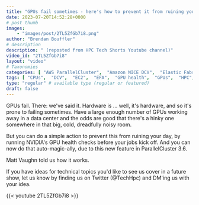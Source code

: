 ```yaml
---
title: "GPUs fail sometimes - here's how to prevent it from ruining your jobs"
date: 2023-07-20T14:52:28+0000
# post thumb
images:
    - "images/post/2TL5ZfGb7i8.png"
author: "Brendan Bouffler"
# description
description: " (reposted from HPC Tech Shorts Youtube channel)"
video_id: "2TL5ZfGb7i8"
layout: "video"
# Taxonomies
categories: [ "AWS ParallelCluster",  "Amazon NICE DCV",  "Elastic Fabric Adapter",  "Life Sciences", ]
tags: [ "CPUs",  "DCV",  "EC2",  "EFA",  "GPU health",  "GPUs",  "HPC",  "High Performance Computing",  "Lustre",  "MPI",  "ParallelCluster",  "Schedulers",  "Storage",  "autoscaling",  "bioinformatics",  "cloud computing",  "elastic",  "elastic fabric adapter",  "hardware failiure",  "infiniband",  "scientific computing",  "technical computing",  "tightly-coupled",  "virtualization",  "vizualization",  "techshorts", ]
type: "regular" # available type (regular or featured)
draft: false
---
```


GPUs fail. There: we've said it. Hardware is ... well, it's hardware, and so it's prone to failing sometimes. Have a large enough number of GPUs working away in a data center and the odds are good that there's a hinky one somewhere in that big, cold, dreadfully noisy room.

But you can do a simple action to prevent this from ruining your day, by running NVIDIA's  GPU health checks before your jobs kick off. And you can now do that auto-magic-ally, due to this new feature in ParallelCluster 3.6.

Matt Vaughn told us how it works.

If you have ideas for technical topics you'd like to see us cover in a future show, let us know by finding us on Twitter (@TechHpc) and DM'ing us with your idea.

{{< youtube 2TL5ZfGb7i8 >}}